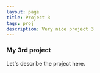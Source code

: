 ```yaml
---
layout: page
title: Project 3
tags: proj
description: Very nice project 3
---
```


### My 3rd project

Let's describe the project here.